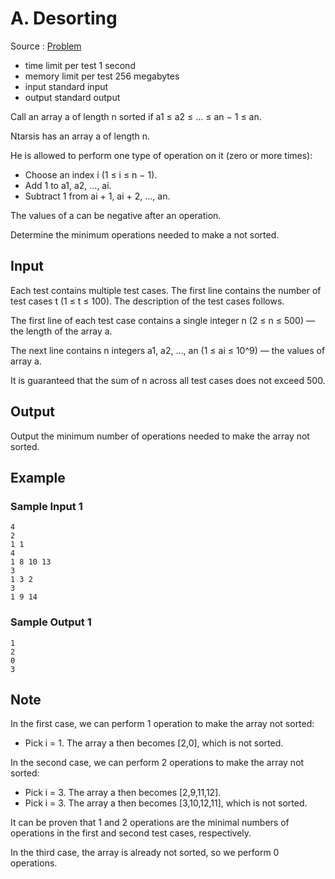 # A. Desorting

Source : [Problem](https://codeforces.com/problemset/problem/1853/A)

- time limit per test 1 second
- memory limit per test 256 megabytes
- input standard input
- output standard output

Call an array a of length n sorted if a1 ≤ a2 ≤ … ≤ an − 1 ≤ an.

Ntarsis has an array a of length n.

He is allowed to perform one type of operation on it (zero or more times):

- Choose an index i (1 ≤ i ≤ n − 1).
- Add 1 to a1, a2, …, ai.
- Subtract 1 from ai + 1, ai + 2, …, an.

The values of a can be negative after an operation.

Determine the minimum operations needed to make a not sorted.

## Input

Each test contains multiple test cases. The first line contains the number of test cases t (1 ≤ t ≤ 100). The description of the test cases follows.

The first line of each test case contains a single integer n (2 ≤ n ≤ 500) — the length of the array a.

The next line contains n
integers a1, a2, …, an (1 ≤ ai ≤ 10^9) — the values of array a.

It is guaranteed that the sum of n
across all test cases does not exceed 500.

## Output

Output the minimum number of operations needed to make the array not sorted.

## Example

### Sample Input 1

    4
    2
    1 1
    4
    1 8 10 13
    3
    1 3 2
    3
    1 9 14

### Sample Output 1

    1
    2
    0
    3

## Note

In the first case, we can perform 1 operation to make the array not sorted:

- Pick i = 1. The array a then becomes [2,0], which is not sorted.

In the second case, we can perform 2 operations to make the array not sorted:

- Pick i = 3. The array a then becomes [2,9,11,12].
- Pick i = 3. The array a then becomes [3,10,12,11], which is not sorted.

It can be proven that 1 and 2 operations are the minimal numbers of operations in the first and second test cases, respectively.

In the third case, the array is already not sorted, so we perform 0 operations.
